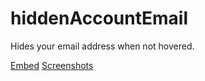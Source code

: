 # hiddenAccountEmail

Hides your email address when not hovered.

[Embed](https://gitcdn.xyz/repo/intrnl/discordAdditions/master/hiddenAccountEmail/themefile.css) [Screenshots](https://imgur.com/a/hfWsb)